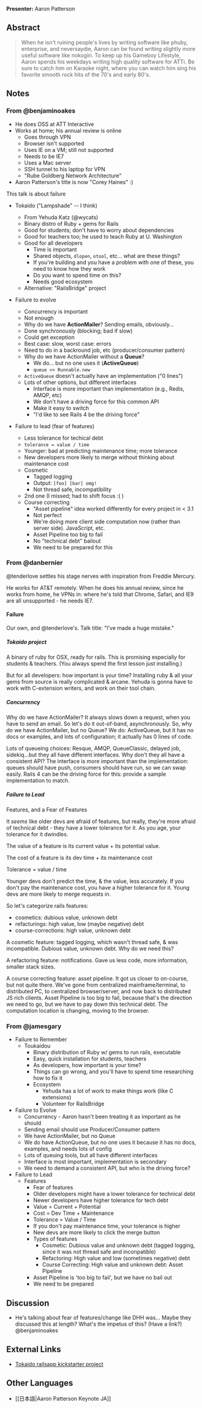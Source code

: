 **Presenter:** Aaron Patterson

## Abstract

> When he isn't ruining people's lives by writing software like phuby, enterprise, and neversaydie, Aaron can be found writing slightly more useful software like nokogiri. To keep up his Gameboy Lifestyle, Aaron spends his weekdays writing high quality software for ATTi. Be sure to catch him on Karaoke night, where you can watch him sing his favorite smooth rock hits of the 70's and early 80's.

## Notes

### From @benjaminoakes

* He does OSS at ATT Interactive
* Works at home; his annual review is online
    * Goes through VPN
    * Browser isn't supported
    * Uses IE on a VM; still not supported
    * Needs to be IE7
    * Uses a Mac server
    * SSH tunnel to his laptop for VPN
    * "Rube Goldberg Network Architecture"
* Aaron Patterson's title is now "Corey Haines" :)

This talk is about failure

* Tokaido ("Lampshade" -- I think)
    * From Yehuda Katz (@wycats)
    * Binary distro of Ruby + gems for Rails
    * Good for students; don't have to worry about dependencies
    * Good for teachers too; he used to teach Ruby at U. Washington
    * Good for all developers
        * Time is important
        * Shared objects, `dlopen`, `otool`, etc... what are these things?
        * If you're building and you have a problem with one of these, you need to know how they work
        * Do you want to spend time on this?
        * Needs good ecosystem
    * Alternative: "RailsBridge" project

* Failure to evolve
    * Concurrency is important
    * Not enough
    * Why do we have **ActionMailer**?  Sending emails, obviously...
    * Done synchronously (blocking; bad if slow)
    * Could get exception
    * Best case: slow, worst case: errors
    * Need to do in a backround job, etc (producer/consumer pattern)
    * Why do we have ActionMailer without a **Queue**?
        * We do... but no one uses it (**ActiveQueue**)
        * `queue << Runnable.new`
    * `ActiveQueue` doesn't actually have an implementation ("0 lines")
    * Lots of other options, but different interfaces
        * Interface is more important than implementation (e.g., Redis, AMQP, etc)
        * We don't have a driving force for this common API
        * Make it easy to switch
        * "I'd like to see Rails 4 be the driving force"

* Failure to lead (fear of features)
    * Less tolerance for techical debt
    * `tolerance = value / time`
    * Younger: bad at predicting maintenance time; more tolerance
    * New developers more likely to merge without thinking about maintenance cost
    * Cosmetic
        * Tagged logging
        * Output: `[foo] [bar] omg!`
        * Not thread safe, incompatibility
    * 2nd one (I missed; had to shift focus :( )
    * Course correcting
        * "Asset pipeline" idea worked differently for every project in < 3.1
        * Not perfect
        * We're doing more client side computation now (rather than server side).  JavaScript, etc.
        * Asset Pipeline too big to fail
        * No "technical debt" bailout
        * We need to be prepared for this

### From @danbernier

@tenderlove settles his stage nerves with inspiration from Freddie
Mercury.

He works for AT&T remotely. When he does his annual review, since he
works from home, he VPNs in: where he's told that Chrome, Safari, and
IE9 are all unsupported - he needs IE7.

#### Failure

Our own, and @tenderlove's. Talk title: "I've made a huge mistake."

##### Tokaido project

A binary of ruby for OSX, ready for rails. This is promising
especially for students & teachers. (You always spend the first lesson
just installing.)

But for all developers: how important is your time? Installing ruby &
all your gems from source is really complicated & arcane.  Yehuda is
gonna have to work with C-extension writers, and work on their tool
chain.

##### Concurrency

Why do we have ActionMailer?  It always slows down a request, when you
have to send an email. So let's do it out-of-band, asynchronously. So,
why do we have ActionMailer, but no Queue? We do: ActiveQueue, but it
has no docs or examples, and lots of configuration; it actually has 0
lines of code.

Lots of queueing choices: Resque, AMQP, QueueClassic, delayed job,
sidekiq...but they all have different interfaces. Why don't they all
have a consistent API? The interface is more important than the
implementation: queues should have push, consumers should have run, so
we can swap easily. Rails 4 can be the driving force for this: provide
a sample implementation to match.

##### Failure to Lead

Features, and a Fear of Features

It _seems_ like older devs are afraid of features, but really, they're
more afraid of technical debt - they have a lower tolerance for it. As
you age, your tolerance for it dwindles.

The value of a feature is its current value + its potential value.

The cost of a feature is its dev time + its maintenance cost

Tolerance = value / time

Younger devs don't predict the time, & the value, less accurately.  If
you don't pay the maintenance cost, you have a higher tolerance for
it.  Young devs are more likely to merge requests in.

So let's categorize rails features:
* cosmetics: dubious value, unknown debt
* refacturings: high value, low (maybe negative) debt
* course-corrections: high value, unknown debt

A cosmetic feature: tagged logging, which wasn't thread safe, & was
incompatible. Dubious value, unknown debt. Why do we need this?

A refactoring feature: notifications. Gave us less code, more
information, smaller stack sizes.

A course correcting feature: asset pipeline. It got us closer to
on-course, but not quite there. We've gone from centralized
mainframe/terminal, to distributed PC, to centralized browser/server,
and now back to distributed JS rich clients. Asset Pipeline is too big
to fail, because that's the direction we need to go, but we have to
pay down this technical debt.  The computation location is changing,
moving to the browser.


### From @jamesgary

* Failure to Remember
  * Toukaidou
    * Binary distribution of Ruby w/ gems to run rails, executable
    * Easy, quick installation for students, teachers
    * As developers, how important is your time?
    * Things can go wrong, and you'll have to spend time researching how to fix it
    * Ecosystem
      * Yehuda has a lot of work to make things work (like C extensions)
      * Volunteer for RailsBridge
* Failure to Evolve
  * Concurrency - Aaron hasn't been treating it as important as he should
  * Sending email should use Producer/Consumer pattern
  * We have ActionMailer, but no Queue
  * We do have ActionQueue, but no one uses it because it has no docs, examples, and needs lots of config
  * Lots of queuing tools, but all have different interfaces
  * Interface is most important, implementation is secondary
  * We need to demand a consistent API, but who is the driving force?
* Failure to Lead
  * Features
    * Fear of features
    * Older developers might have a lower tolerance for technical debt
    * Newer developers have higher tolerance for tech debt
    * Value = Current + Potential
    * Cost = Dev Time + Maintenance
    * Tolerance = Value / Time
    * If you don't pay maintenance time, your tolerance is higher
    * New devs are more likely to click the merge button
    * Types of features
      * Cosmetic: Dubious value and unknown debt (tagged logging, since it was not thread safe and inconpatible)
      * Refactoring: High value and low (sometimes negative) debt
      * Course Correcting: High value and unknown debt: Asset Pipeline
    * Asset Pipeline is 'too big to fail', but we have no bail out
    * We need to be prepared

## Discussion

* He's talking about fear of features/change like DHH was... Maybe they discussed this at length?  What's the impetus of this?  (Have a link?) @benjaminoakes

## External Links

* [Tokaido railsapp kickstarter project](http://www.kickstarter.com/projects/1397300529/railsapp/posts)

## Other Languages

* [[日本語|Aaron Patterson Keynote JA]]